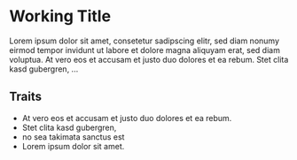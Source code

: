 # Working Title

Lorem ipsum dolor sit amet, consetetur sadipscing elitr, sed diam nonumy eirmod tempor invidunt ut labore et dolore magna aliquyam erat, sed diam voluptua. At vero eos et accusam et justo duo dolores et ea rebum. Stet clita kasd gubergren, ...

## Traits
 * At vero eos et accusam et justo duo dolores et ea rebum. 
 * Stet clita kasd gubergren, 
 * no sea takimata sanctus est 
 * Lorem ipsum dolor sit amet. 